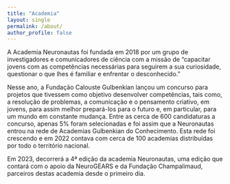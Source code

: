 ```yaml
---
title: "Academia"
layout: single
permalink: /about/
author_profile: false
---
```

A Academia Neuronautas foi fundada em 2018 por um grupo de investigadores e comunicadores de ciência com a missão de “capacitar jovens com as competências necessárias para seguirem a sua curiosidade, questionar o que lhes é familiar e enfrentar o desconhecido.”

Nesse ano, a Fundação Calouste Gulbenkian lançou um concurso para projetos que tivessem como objetivo desenvolver competências, tais como, a resolução de problemas, a comunicação e o pensamento criativo, em jovens, para assim melhor prepará-los para o futuro e, em particular, para um mundo em constante mudança. Entre as cerca de 600 candidaturas a concurso, apenas 5% foram selecionadas e foi assim que a Neuronautas entrou na rede de Academias Gulbenkian do Conhecimento. Esta rede foi crescendo e em 2022 contava com cerca de 100 academias distribuídas por todo o território nacional. 

Em 2023, decorrerá a 4ª edição da academia Neuronautas, uma edição que contará com o apoio da NeuroGEARS e da Fundação Champalimaud, parceiros destas academia desde o primeiro dia.

